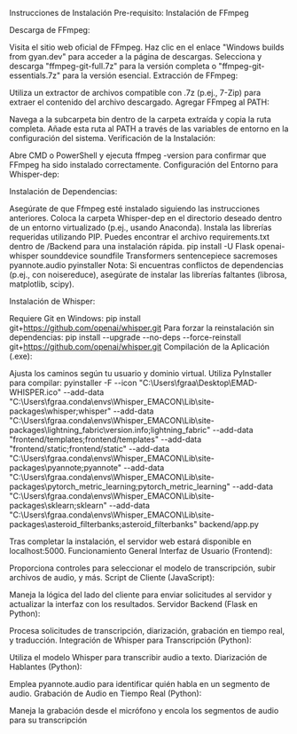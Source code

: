 Instrucciones de Instalación
Pre-requisito: Instalación de FFmpeg

Descarga de FFmpeg:

Visita el sitio web oficial de FFmpeg.
Haz clic en el enlace "Windows builds from gyan.dev" para acceder a la página de descargas.
Selecciona y descarga "ffmpeg-git-full.7z" para la versión completa o "ffmpeg-git-essentials.7z" para la versión esencial.
Extracción de FFmpeg:

Utiliza un extractor de archivos compatible con .7z (p.ej., 7-Zip) para extraer el contenido del archivo descargado.
Agregar FFmpeg al PATH:

Navega a la subcarpeta bin dentro de la carpeta extraída y copia la ruta completa.
Añade esta ruta al PATH a través de las variables de entorno en la configuración del sistema.
Verificación de la Instalación:

Abre CMD o PowerShell y ejecuta ffmpeg -version para confirmar que FFmpeg ha sido instalado correctamente.
Configuración del Entorno para Whisper-dep:

Instalación de Dependencias:

Asegúrate de que Ffmpeg esté instalado siguiendo las instrucciones anteriores.
Coloca la carpeta Whisper-dep en el directorio deseado dentro de un entorno virtualizado (p.ej., usando Anaconda).
Instala las librerías requeridas utilizando PIP. Puedes encontrar el archivo requirements.txt dentro de /Backend para una instalación rápida.
pip install -U Flask openai-whisper sounddevice soundfile Transformers sentencepiece sacremoses pyannote.audio pyinstaller
Nota: Si encuentras conflictos de dependencias (p.ej., con noisereduce), asegúrate de instalar las librerías faltantes (librosa, matplotlib, scipy).

Instalación de Whisper:

Requiere Git en Windows: pip install git+https://github.com/openai/whisper.git
Para forzar la reinstalación sin dependencias: pip install --upgrade --no-deps --force-reinstall git+https://github.com/openai/whisper.git
Compilación de la Aplicación (.exe):

Ajusta los caminos según tu usuario y dominio virtual. 
Utiliza PyInstaller para compilar: pyinstaller -F --icon "C:\Users\fgraa\Desktop\EMAD-WHISPER.ico" --add-data "C:\Users\fgraa\.conda\envs\Whisper_EMACON\Lib\site-packages\whisper;whisper" --add-data "C:\Users\fgraa\.conda\envs\Whisper_EMACON\Lib\site-packages\lightning_fabric\version.info;lightning_fabric" --add-data "frontend/templates;frontend/templates" --add-data "frontend/static;frontend/static" --add-data "C:\Users\fgraa\.conda\envs\Whisper_EMACON\Lib\site-packages\pyannote;pyannote" --add-data "C:\Users\fgraa\.conda\envs\Whisper_EMACON\Lib\site-packages\pytorch_metric_learning;pytorch_metric_learning" --add-data "C:\Users\fgraa\.conda\envs\Whisper_EMACON\Lib\site-packages\sklearn;sklearn" --add-data "C:\Users\fgraa\.conda\envs\Whisper_EMACON\Lib\site-packages\asteroid_filterbanks;asteroid_filterbanks" backend/app.py


Tras completar la instalación, el servidor web estará disponible en localhost:5000.
Funcionamiento General
Interfaz de Usuario (Frontend):

Proporciona controles para seleccionar el modelo de transcripción, subir archivos de audio, y más.
Script de Cliente (JavaScript):

Maneja la lógica del lado del cliente para enviar solicitudes al servidor y actualizar la interfaz con los resultados.
Servidor Backend (Flask en Python):

Procesa solicitudes de transcripción, diarización, grabación en tiempo real, y traducción.
Integración de Whisper para Transcripción (Python):

Utiliza el modelo Whisper para transcribir audio a texto.
Diarización de Hablantes (Python):

Emplea pyannote.audio para identificar quién habla en un segmento de audio.
Grabación de Audio en Tiempo Real (Python):

Maneja la grabación desde el micrófono y encola los segmentos de audio para su transcripción




